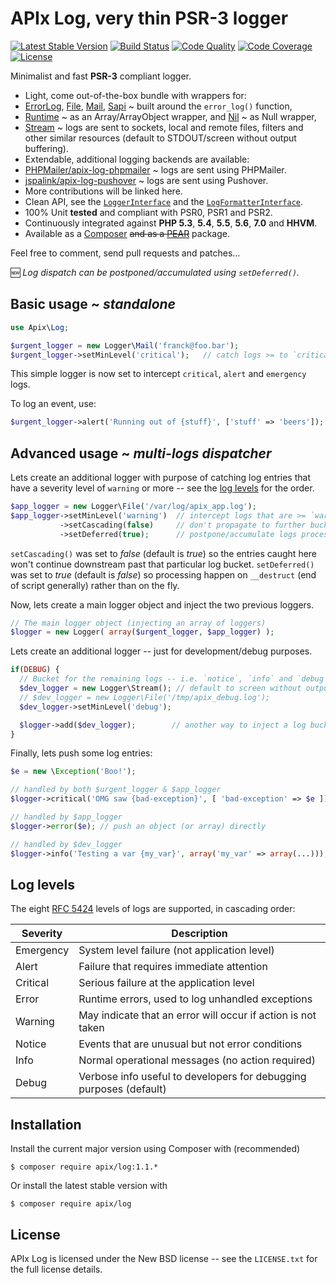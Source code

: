 APIx Log, very thin PSR-3 logger
================================
[![Latest Stable Version](https://poser.pugx.org/apix/log/v/stable.svg)](https://packagist.org/packages/apix/log)  [![Build Status](https://travis-ci.org/frqnck/apix-log.png?branch=master)](https://travis-ci.org/frqnck/apix-log)  [![Code Quality](https://scrutinizer-ci.com/g/frqnck/apix-log/badges/quality-score.png?b=master)](https://scrutinizer-ci.com/g/frqnck/apix-log/?branch=master)  [![Code Coverage](https://scrutinizer-ci.com/g/frqnck/apix-log/badges/coverage.png?b=master)](https://scrutinizer-ci.com/g/frqnck/apix-log/?branch=master)  [![License](https://poser.pugx.org/apix/log/license.svg)](https://packagist.org/packages/apix/log)

Minimalist and fast **PSR-3** compliant logger.

* Light, come out-of-the-box bundle with wrappers for:
 * [ErrorLog](src/Logger/ErrorLog.php), [File](src/Logger/File.php), [Mail](src/Logger/Mail.php), [Sapi](src/Logger/Sapi.php) ~ built around the `error_log()` function,
 * [Runtime](src/Logger/Runtime.php) ~ as an Array/ArrayObject wrapper, and [Nil](src/Logger/Nil.php) ~ as Null wrapper,
 * [Stream](src/Logger/Stream.php) ~ logs are sent to sockets, local and remote files, filters and other similar resources (default to STDOUT/screen without output buffering).
* Extendable, additional logging backends are available:
 * [PHPMailer/apix-log-phpmailer](/PHPMailer/apix-log-phpmailer) ~ logs are sent using PHPMailer.
 * [jspalink/apix-log-pushover](/jspalink/apix-log-pushover) ~ logs are sent using Pushover.
 * More contributions will be linked here.
* Clean API, see the [`LoggerInterface`](src/Logger/LoggerInterface.php) and the [`LogFormatterInterface`](src/LogFormatterInterface.php).
* 100% Unit **tested** and compliant with PSR0, PSR1 and PSR2.
* Continuously integrated against **PHP 5.3**, **5.4**, **5.5**, **5.6**, **7.0** and **HHVM**.
* Available as a [Composer](https://packagist.org/packages/apix/log) ~~and as a [PEAR](http://pear.ouarz.net)~~ package.

Feel free to comment, send pull requests and patches...

:new: *Log dispatch can be postponed/accumulated using `setDeferred()`.*

Basic usage ~ *standalone*
-----------
```php
use Apix\Log;

$urgent_logger = new Logger\Mail('franck@foo.bar');
$urgent_logger->setMinLevel('critical');   // catch logs >= to `critical`
```

This simple logger is now set to intercept `critical`, `alert` and `emergency` logs.

To log an event, use:

```php
$urgent_logger->alert('Running out of {stuff}', ['stuff' => 'beers']);
```

Advanced usage ~ *multi-logs dispatcher*
--------------
Lets create an additional logger with purpose of catching log entries that have a severity level of `warning` or more -- see the [log levels](#log-levels) for the order.
```php
$app_logger = new Logger\File('/var/log/apix_app.log');
$app_logger->setMinLevel('warning')  // intercept logs that are >= `warning`
           ->setCascading(false)     // don't propagate to further buckets
           ->setDeferred(true);      // postpone/accumulate logs processing
```
`setCascading()` was set to *false* (default is *true*) so the entries caught here won't continue downstream past that particular log bucket. `setDeferred()` was set to *true* (default is *false*) so processing happen on `__destruct` (end of script generally) rather than on the fly. 

Now, lets create a main logger object and inject the two previous loggers.
```php
// The main logger object (injecting an array of loggers)
$logger = new Logger( array($urgent_logger, $app_logger) );
```
Lets create an additional logger -- just for development/debug purposes.
```php
if(DEBUG) {
  // Bucket for the remaining logs -- i.e. `notice`, `info` and `debug`
  $dev_logger = new Logger\Stream(); // default to screen without output buffer  
  // $dev_logger = new Logger\File('/tmp/apix_debug.log'); 
  $dev_logger->setMinLevel('debug');

  $logger->add($dev_logger);   		// another way to inject a log bucket
}
```
Finally, lets push some log entries:

```php
$e = new \Exception('Boo!');

// handled by both $urgent_logger & $app_logger
$logger->critical('OMG saw {bad-exception}', [ 'bad-exception' => $e ]);

// handled by $app_logger
$logger->error($e); // push an object (or array) directly

// handled by $dev_logger
$logger->info('Testing a var {my_var}', array('my_var' => array(...)));
```

Log levels
----------
The eight [RFC 5424][] levels of logs are supported, in cascading order:

 Severity  | Description
-----------|-----------------------------------------------------------------
 Emergency | System level failure (not application level)
 Alert     | Failure that requires immediate attention
 Critical  | Serious failure at the application level 
 Error     | Runtime errors, used to log unhandled exceptions
 Warning   | May indicate that an error will occur if action is not taken
 Notice    | Events that are unusual but not error conditions
 Info      | Normal operational messages (no action required)
 Debug     | Verbose info useful to developers for debugging purposes (default)

[PSR-3]: http://tools.ietf.org/html/rfc5424
[RFC 5424]: http://tools.ietf.org/html/rfc5424#section-6.2.1

Installation
------------------------

Install the current major version using Composer with (recommended)
```
$ composer require apix/log:1.1.*
```
Or install the latest stable version with
```
$ composer require apix/log
```

License
-------
APIx Log is licensed under the New BSD license -- see the `LICENSE.txt` for the full license details.

